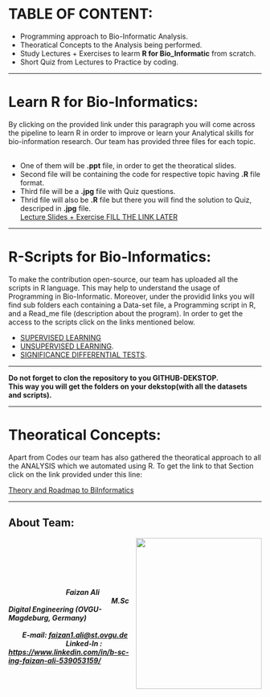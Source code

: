 # TABLE OF CONTENT:

* Programming approach to Bio-Informatic Analysis.
* Theoratical Concepts to the Analysis being performed.
* Study Lectures + Exercises to learm **R for Bio_Informatic** from scratch.
* Short Quiz from Lectures to Practice by coding.

***
# Learn R for Bio-Informatics:
By clicking on the provided link under this paragraph you will come across the pipeline to learn R in order to improve or learn your Analytical skills for bio-information research. Our team has provided three files for each topic.<br/>
<br/>

* One of them will be **.ppt** file, in order to get the theoratical slides. <br/>
* Second file will be containing the code for respective topic having **.R** file format. <br/> 
* Third file will be a **.jpg** file with Quiz questions. <br/>
* Thrid file will also be **.R** file but there you will find the solution to Quiz, descriped in **.jpg** file. <br/>
[Lecture Slides + Exercise FILL THE LINK LATER]()
***

# R-Scripts for Bio-Informatics:
To make the contribution open-source, our team has uploaded all the scripts in R language. This may help to understand the usage of Programming in Bio-Informatic. Moreover, under the providid links you will find sub folders each containing a Data-set file, a Programming script in R, and a Read_me file (description about the program). In order to get the access to the scripts click on the links mentioned below.
    
* [SUPERVISED LEARNING](https://github.com/Rizvix0/Statistical-Methods-and-Machine-Learning-in-R/tree/master/Supervised%20Learning)
* [UNSUPERVISED LEARNING](https://github.com/Rizvix0/Statistical-Methods-and-Machine-Learning-in-R/tree/master/Unsupervised%20Learning).
* [SIGNIFICANCE DIFFERENTIAL TESTS](https://github.com/Rizvix0/Statistical-Methods-and-Machine-Learning-in-R/tree/master/Significance%20Differential%20Tests).
  
 ***
 **Do not forget to clon the repository to you GITHUB-DEKSTOP.<br/> This way you will get the folders on your dekstop(with all the datasets and scripts).**
 
 ***
 
 
# Theoratical Concepts:

Apart from Codes our team has also gathered the theoratical approach to all the ANALYSIS which we automated using R. To get the link to that Section click on the link provided under this line: <br/>

[Theory and Roadmap to BiInformatics](https://github.com/Rizvix0/DE_Project_MetaProtStat/wiki)

***

## About Team:
<a href="url"><img src="https://user-images.githubusercontent.com/49519053/98467030-6fa78e00-21d3-11eb-95f5-86759cf1863b.jpg" align="right" height="300" width="250" ></a>  <br/> <br/>
<br/>
<br/>


&nbsp; &nbsp; &nbsp; &nbsp; &nbsp; &nbsp; &nbsp;&nbsp; &nbsp; &nbsp; &nbsp; &nbsp; &nbsp; &nbsp;&nbsp; &nbsp; &nbsp; &nbsp; &nbsp; &nbsp; &nbsp;&nbsp; &nbsp; &nbsp; &nbsp; &nbsp; &nbsp; &nbsp;&nbsp; &nbsp; &nbsp; &nbsp; &nbsp; &nbsp; &nbsp;&nbsp; &nbsp; &nbsp; &nbsp; &nbsp; &nbsp; &nbsp; &nbsp; &nbsp; &nbsp; &nbsp; &nbsp; &nbsp; &nbsp; ***Faizan Ali*** <br/>
&nbsp; &nbsp; &nbsp; &nbsp; &nbsp; &nbsp; &nbsp;&nbsp; &nbsp; &nbsp; &nbsp; &nbsp; &nbsp; &nbsp;&nbsp; &nbsp; &nbsp; &nbsp; &nbsp; &nbsp; &nbsp;&nbsp; &nbsp; &nbsp; &nbsp; &nbsp; &nbsp; &nbsp;***M.Sc Digital Engineering (OVGU-Magdeburg, Germany)*** <br/>
&nbsp; &nbsp; &nbsp; &nbsp; &nbsp; &nbsp; &nbsp; &nbsp; &nbsp; &nbsp; &nbsp;&nbsp; &nbsp; &nbsp; &nbsp; &nbsp; &nbsp; &nbsp;&nbsp; &nbsp; &nbsp; &nbsp; &nbsp; &nbsp;  &nbsp; &nbsp;&nbsp;  &nbsp; &nbsp;&nbsp;&nbsp;  &nbsp; &nbsp;&nbsp;  &nbsp; &nbsp;  &nbsp; &nbsp; &nbsp;***E-mail: faizan1.ali@st.ovgu.de*** <br/>
 &nbsp; &nbsp;&nbsp; &nbsp; &nbsp; &nbsp; &nbsp; &nbsp; &nbsp;&nbsp; &nbsp; &nbsp; &nbsp; &nbsp; &nbsp; &nbsp;***Linked-In : https://www.linkedin.com/in/b-sc-ing-faizan-ali-539053159/***

<br/>

